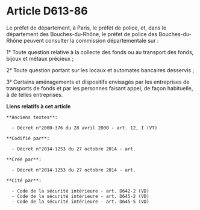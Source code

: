 # Article D613-86

Le préfet de département, à Paris, le préfet de police, et, dans le département des Bouches-du-Rhône, le préfet de police des
Bouches-du-Rhône peuvent consulter la commission départementale sur :

1° Toute question relative à la collecte des fonds ou au transport des fonds, bijoux et métaux précieux ;

2° Toute question portant sur les locaux et automates bancaires desservis ;

3° Certains aménagements et dispositifs envisagés par les entreprises de transports de fonds et par les personnes faisant
appel, de façon habituelle, à de telles entreprises.

**Liens relatifs à cet article**

	**Anciens textes**:

	  - Décret n°2000-376 du 28 avril 2000 - art. 12, I (VT)

	**Codifié par**:

	  - Décret n°2014-1253 du 27 octobre 2014 - art.

	**Créé par**:

	  - Décret n°2014-1253 du 27 octobre 2014 - art.

	**Cité par**:

	  - Code de la sécurité intérieure - art. D642-2 (VD)
	  - Code de la sécurité intérieure - art. D645-2 (VD)
	  - Code de la sécurité intérieure - art. D645-5 (VD)
